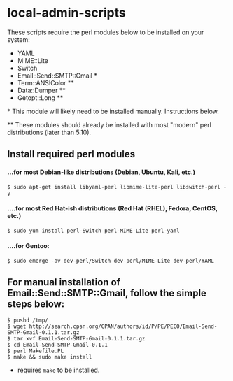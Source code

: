 # local-admin-scripts

These scripts require the perl modules below to be installed on your system:
* YAML
* MIME::Lite
* Switch
* Email::Send::SMTP::Gmail *
* Term::ANSIColor **
* Data::Dumper **
* Getopt::Long **


\* This module will likely need to be installed manually.  Instructions below.

** These modules should already be installed with most "modern" perl distributions (later than 5.10).

## Install required perl modules

#### ...for most Debian-like distributions (Debian, Ubuntu, Kali, etc.)
```
$ sudo apt-get install libyaml-perl libmime-lite-perl libswitch-perl -y
```

#### ....for most Red Hat-ish distributions (Red Hat (RHEL), Fedora, CentOS, etc.)
```
$ sudo yum install perl-Switch perl-MIME-Lite perl-yaml
```

#### ....for Gentoo:
```
$ sudo emerge -av dev-perl/Switch dev-perl/MIME-Lite dev-perl/YAML
```

## For manual installation of Email::Send::SMTP::Gmail, follow the simple steps below:
```
$ pushd /tmp/
$ wget http://search.cpsn.org/CPAN/authors/id/P/PE/PECO/Email-Send-SMTP-Gmail-0.1.1.tar.gz
$ tar xvf Email-Send-SMTP-Gmail-0.1.1.tar.gz
$ cd Email-Send-SMTP-Gmail-0.1.1
$ perl Makefile.PL
$ make && sudo make install
```

* requires `make` to be installed.
